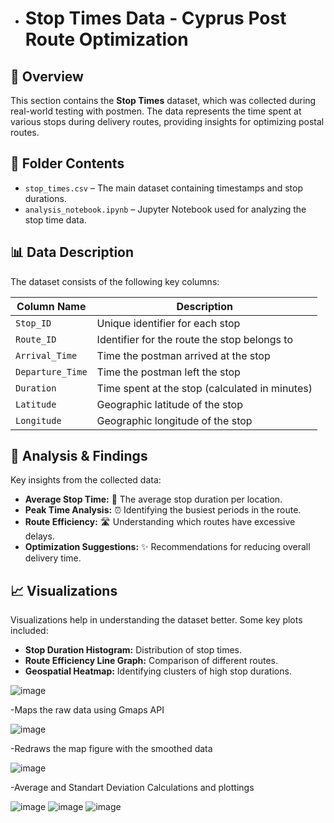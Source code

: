 - # Stop Times Data - Cyprus Post Route Optimization

## 📌 Overview
This section contains the **Stop Times** dataset, which was collected during real-world testing with postmen. The data represents the time spent at various stops during delivery routes, providing insights for optimizing postal routes.

## 📂 Folder Contents
- `stop_times.csv` – The main dataset containing timestamps and stop durations.
- `analysis_notebook.ipynb` – Jupyter Notebook used for analyzing the stop time data.

## 📊 Data Description
The dataset consists of the following key columns:

| Column Name      | Description                                      |
|-----------------|--------------------------------------------------|
| `Stop_ID`       | Unique identifier for each stop                 |
| `Route_ID`      | Identifier for the route the stop belongs to    |
| `Arrival_Time`  | Time the postman arrived at the stop            |
| `Departure_Time`| Time the postman left the stop                  |
| `Duration`      | Time spent at the stop (calculated in minutes)  |
| `Latitude`      | Geographic latitude of the stop                 |
| `Longitude`     | Geographic longitude of the stop                |

## 🚀 Analysis & Findings
Key insights from the collected data:
- **Average Stop Time:** 📌 The average stop duration per location.
- **Peak Time Analysis:** ⏰ Identifying the busiest periods in the route.
- **Route Efficiency:** 🛣️ Understanding which routes have excessive delays.
- **Optimization Suggestions:** ✨ Recommendations for reducing overall delivery time.

## 📈 Visualizations
Visualizations help in understanding the dataset better. Some key plots included:
- **Stop Duration Histogram:** Distribution of stop times.
- **Route Efficiency Line Graph:** Comparison of different routes.
- **Geospatial Heatmap:** Identifying clusters of high stop durations.

  
![image](https://github.com/user-attachments/assets/b893e9e0-4ebb-401a-835f-63042e15222b)

-Maps the raw data using Gmaps API

![image](https://github.com/user-attachments/assets/cfaac6a7-fe2e-4873-a023-6e08cc56adcb)

-Redraws the map figure with the smoothed data

![image](https://github.com/user-attachments/assets/dc4c71e5-5c83-4579-b734-67085cdecb27)

-Average and Standart Deviation Calculations and plottings

![image](https://github.com/user-attachments/assets/6ff24b11-0e4e-4a13-bd8e-307d09e10b1b)
![image](https://github.com/user-attachments/assets/d9e042b8-10d7-4c41-aa0e-2b5ccd56604e)
![image](https://github.com/user-attachments/assets/ad7d22ae-6b9b-49a3-8f11-d6ca351b86fc)
